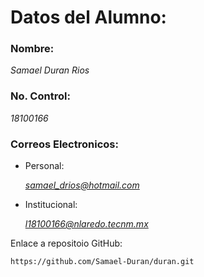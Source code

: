 
# Datos del Alumno:

###  Nombre: 

*Samael Duran Rios*

###   No. Control: 

*18100166*

###  Correos Electronicos: 

* Personal:

    *samael_drios@hotmail.com*
    
* Institucional:

    *l18100166@nlaredo.tecnm.mx*

Enlace a repositoio GitHub:

    https://github.com/Samael-Duran/duran.git
